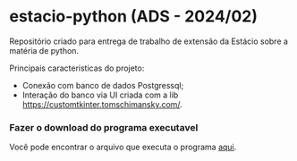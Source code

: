 # estacio-python (ADS - 2024/02)

Repositório criado para entrega de trabalho de extensão da Estácio sobre a matéria de python.

Principais caracteristicas do projeto:

- Conexão com banco de dados Postgressql;
- Interação do banco via UI criada com a lib https://customtkinter.tomschimansky.com/.

### Fazer o download do programa executavel

Você pode encontrar o arquivo que executa o programa [aqui](https://github.com/BlueishCupcake/estacio-python/releases/download/Teste04/EstoqueInstalador.exe).
